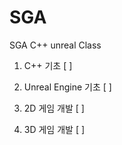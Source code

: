 # SGA
SGA C++ unreal Class


1. C++ 기초  [ ]

2. Unreal Engine 기초  [ ]

3. 2D 게임 개발  [ ]
  
4. 3D 게임 개발  [ ]
